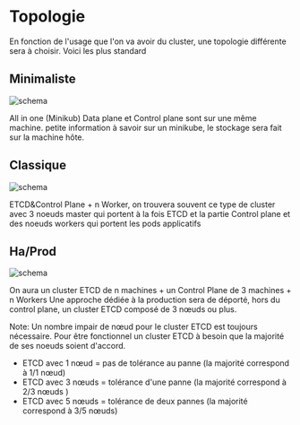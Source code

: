 # Topologie
En fonction de l'usage que l'on va avoir du cluster, une topologie différente sera à choisir. Voici les plus standard

## Minimaliste
![schema](https://obeyler.github.io/Formation-K8S/images/topologie-simple-K8S.drawio.svg)

All in one (Minikub) Data plane et Control plane sont sur une même machine. 
petite information à savoir sur un minikube, le stockage sera fait sur la machine hôte. 
## Classique 
![schema](https://obeyler.github.io/Formation-K8S/images/topologie-classique-K8S.drawio.svg)

ETCD&Control Plane + n Worker, 
on trouvera souvent ce type de cluster avec 3 noeuds master qui portent à la fois ETCD et la partie Control plane et des noeuds workers qui portent les pods applicatifs 
## Ha/Prod 
![schema](https://obeyler.github.io/Formation-K8S/images/topologie-ha-K8S.drawio.svg)

On aura un cluster ETCD de n machines + un Control Plane de 3 machines + n Workers
Une approche dédiée à la production sera de déporté, hors du control plane, un cluster ETCD composé de 3 nœuds ou plus.

Note: Un nombre impair de nœud pour le cluster ETCD est toujours nécessaire. Pour être fonctionnel un cluster ETCD à besoin que la majorité de ses noeuds soient d'accord. 
- ETCD avec 1 nœud = pas de tolérance au panne (la majorité correspond à 1/1 nœud)
- ETCD avec 3 nœuds = tolérance d'une panne (la majorité correspond à 2/3 nœuds )
- ETCD avec 5 nœuds = tolérance de deux pannes  (la majorité correspond à 3/5 nœuds)
